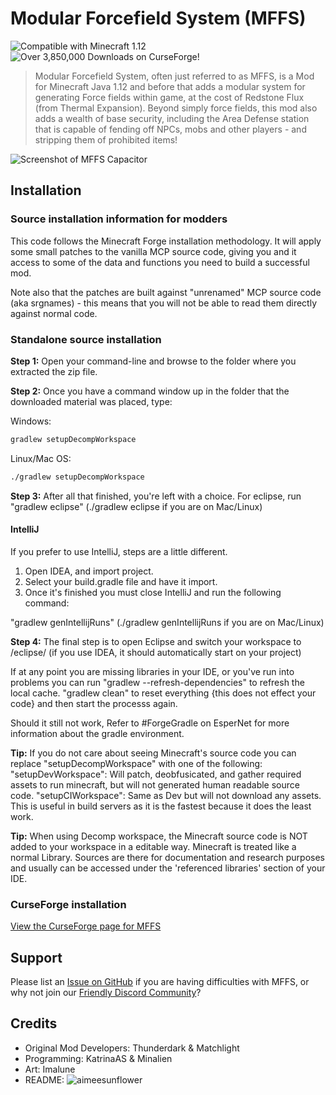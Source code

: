 # Modular Forcefield System (MFFS)

![Compatible with Minecraft 1.12](https://img.shields.io/badge/minecraft-1.12-green) ![Over 3,850,000 Downloads on CurseForge!](https://img.shields.io/badge/downloads-3,851,506-blue)
> Modular Forcefield System, often just referred to as MFFS, is a Mod for Minecraft Java 1.12 and before that adds a modular system for generating Force fields within game, at the cost of Redstone Flux (from Thermal Expansion). Beyond simply force fields, this mod also adds a wealth of base security, including the Area Defense station that is capable of fending off NPCs, mobs and other players - and stripping them of prohibited items!

![Screenshot of MFFS Capacitor](https://media.forgecdn.net/attachments/7/127/2013-08-10_11.48.55.png)

## Installation
### Source installation information for modders

This code follows the Minecraft Forge installation methodology. It will apply
some small patches to the vanilla MCP source code, giving you and it access 
to some of the data and functions you need to build a successful mod.

Note also that the patches are built against "unrenamed" MCP source code (aka
srgnames) - this means that you will not be able to read them directly against
normal code.

### Standalone source installation


**Step 1:** Open your command-line and browse to the folder where you extracted the zip file.

**Step 2:** Once you have a command window up in the folder that the downloaded material was placed, type:

Windows: 
```bash
gradlew setupDecompWorkspace
```
Linux/Mac OS: 
```bash
./gradlew setupDecompWorkspace
```

**Step 3:** After all that finished, you're left with a choice.
For eclipse, run "gradlew eclipse" (./gradlew eclipse if you are on Mac/Linux)

#### IntelliJ

If you prefer to use IntelliJ, steps are a little different.
1. Open IDEA, and import project.
2. Select your build.gradle file and have it import.
3. Once it's finished you must close IntelliJ and run the following command:

"gradlew genIntellijRuns" (./gradlew genIntellijRuns if you are on Mac/Linux)

**Step 4:** The final step is to open Eclipse and switch your workspace to /eclipse/ (if you use IDEA, it should automatically start on your project)

If at any point you are missing libraries in your IDE, or you've run into problems you can run "gradlew --refresh-dependencies" to refresh the local cache. "gradlew clean" to reset everything {this does not effect your code} and then start the processs again.

Should it still not work, 
Refer to #ForgeGradle on EsperNet for more information about the gradle environment.

**Tip:**
If you do not care about seeing Minecraft's source code you can replace "setupDecompWorkspace" with one of the following:
"setupDevWorkspace": Will patch, deobfusicated, and gather required assets to run minecraft, but will not generated human readable source code.
"setupCIWorkspace": Same as Dev but will not download any assets. This is useful in build servers as it is the fastest because it does the least work.

**Tip:**
When using Decomp workspace, the Minecraft source code is NOT added to your workspace in a editable way. Minecraft is treated like a normal Library. Sources are there for documentation and research purposes and usually can be accessed under the 'referenced libraries' section of your IDE.

### CurseForge installation

[View the CurseForge page for MFFS](https://www.curseforge.com/minecraft/mc-mods/modular-forcefield-system)

## Support

Please list an [Issue on GitHub](https://github.com/KatrinaAS/modularforcefieldsystem/issues) if you are having difficulties with MFFS, or why not join our [Friendly Discord Community](https://discord.gg/wdK3GfN37m)?

## Credits

* Original Mod Developers: Thunderdark & Matchlight  
* Programming: KatrinaAS & Minalien  
* Art: Imalune
* README: ![aimeesunflower](https://img.shields.io/badge/github-aimeesunflower-fbc9c9)
